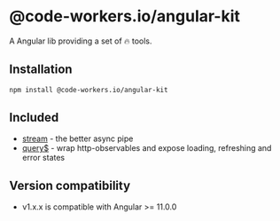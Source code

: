# @code-workers.io/angular-kit

A Angular lib providing a set of 🔥 tools.

## Installation

```bash
npm install @code-workers.io/angular-kit
```

## Included
* [stream](./libs/angular-kit/stream/README.md) - the better async pipe
* [query$](./libs/angular-kit/query/README.md) - wrap http-observables and expose loading, refreshing and error states

## Version compatibility
* v1.x.x is compatible with Angular >= 11.0.0

